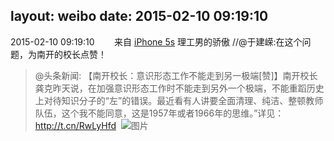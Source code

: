 layout: weibo
date: 2015-02-10 09:19:10
---
<meta name="referrer" content="no-referrer" />

2015-02-10 09:19:10  &nbsp;&nbsp;&nbsp;&nbsp;&nbsp;&nbsp; 来自 <a href="sinaweibo://customweibosource" rel="nofollow">iPhone 5s</a>
理工男的骄傲 //@于建嵘:在这个问题，为南开的校长点赞！
>  @头条新闻: 【南开校长：意识形态工作不能走到另一极端[赞]】南开校长龚克昨天说，在加强意识形态工作时不能走到另外一个极端，不能重蹈历史上对待知识分子的“左”的错误。最近看有人讲要全面清理、纯洁、整顿教师队伍，这个我不能同意，这是1957年或者1966年的思维。”详见：http://t.cn/RwLyHfd ​​​
>  ![图片](https://ww1.sinaimg.cn/large/60718250jw1ep3u99rqzjj20dw0cimyf.jpg)
